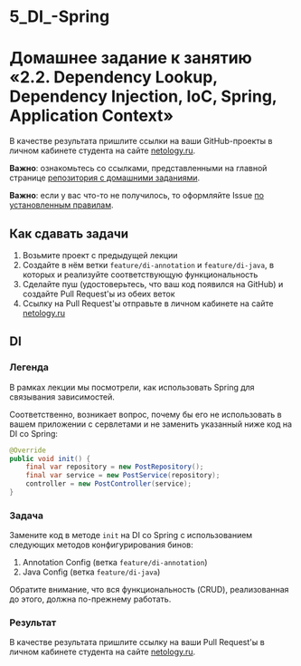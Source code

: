 # 5_DI_-Spring
# Домашнее задание к занятию «2.2. Dependency Lookup, Dependency Injection, IoC, Spring, Application Context»

В качестве результата пришлите ссылки на ваши GitHub-проекты в личном кабинете студента на сайте [netology.ru](https://netology.ru).

**Важно**: ознакомьтесь со ссылками, представленными на главной странице [репозитория с домашними заданиями](../README.md).

**Важно**: если у вас что-то не получилось, то оформляйте Issue [по установленным правилам](../report-requirements.md).

## Как сдавать задачи

1. Возьмите проект с предыдущей лекции
1. Создайте в нём ветки `feature/di-annotation` и `feature/di-java`, в которых и реализуйте соответствующую функциональность
1. Сделайте пуш (удостоверьтесь, что ваш код появился на GitHub) и создайте Pull Request'ы из обеих веток
1. Ссылку на Pull Request'ы отправьте в личном кабинете на сайте [netology.ru](https://netology.ru)

## DI

### Легенда

В рамках лекции мы посмотрели, как использовать Spring для связывания зависимостей.

Соответственно, возникает вопрос, почему бы его не использовать в вашем приложении с сервлетами и не заменить указанный ниже код на DI со Spring:
```java
@Override
public void init() {
    final var repository = new PostRepository();
    final var service = new PostService(repository);
    controller = new PostController(service);
}
```

### Задача

Замените код в методе `init` на DI со Spring с использованием следующих методов конфигурирования бинов:
1. Annotation Config (ветка `feature/di-annotation`)
1. Java Config (ветка `feature/di-java`)

Обратите внимание, что вся функциональность (CRUD), реализованная до этого, должна по-прежнему работать.

### Результат

В качестве результата пришлите ссылку на ваши Pull Request'ы в личном кабинете студента на сайте [netology.ru](https://netology.ru).
